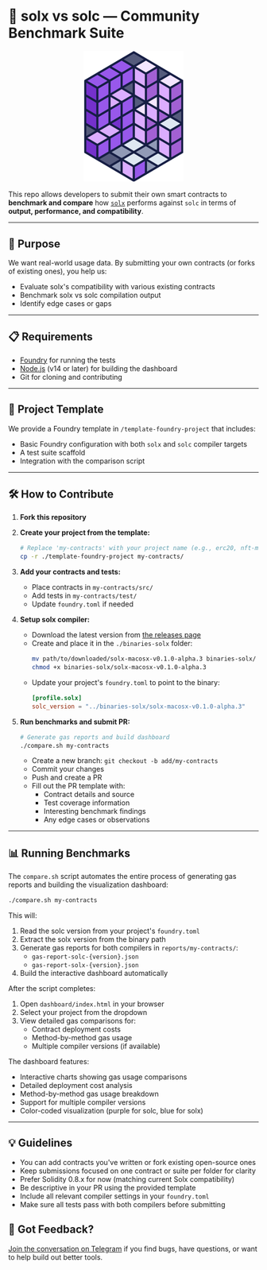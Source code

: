 # 🧪 solx vs solc — Community Benchmark Suite

<p align="center">
  <img src="./solx-logo.png" width="200" alt="Solx vs Solc">
</p>

This repo allows developers to submit their own smart contracts to **benchmark and compare** how [`solx`](https://github.com/matter-labs/solx) performs against `solc` in terms of **output, performance, and compatibility**.

---

## 🚀 Purpose

We want real-world usage data. By submitting your own contracts (or forks of existing ones), you help us:

- Evaluate solx's compatibility with various existing contracts
- Benchmark solx vs solc compilation output
- Identify edge cases or gaps

---

## 📋 Requirements

- [Foundry](https://book.getfoundry.sh/getting-started/installation) for running the tests
- [Node.js](https://nodejs.org/) (v14 or later) for building the dashboard
- Git for cloning and contributing

---

## 🧰 Project Template

We provide a Foundry template in `/template-foundry-project` that includes:

- Basic Foundry configuration with both `solx` and `solc` compiler targets
- A test suite scaffold
- Integration with the comparison script

---

## 🛠 How to Contribute

1. **Fork this repository**

2. **Create your project from the template:**
   ```bash
   # Replace 'my-contracts' with your project name (e.g., erc20, nft-marketplace, etc.)
   cp -r ./template-foundry-project my-contracts/
   ```

3. **Add your contracts and tests:**
   - Place contracts in `my-contracts/src/`
   - Add tests in `my-contracts/test/`
   - Update `foundry.toml` if needed

4. **Setup solx compiler:**
   - Download the latest version from [the releases page](https://github.com/matter-labs/solx/releases)
   - Create and place it in the `./binaries-solx` folder:
     ```bash
     mv path/to/downloaded/solx-macosx-v0.1.0-alpha.3 binaries-solx/
     chmod +x binaries-solx/solx-macosx-v0.1.0-alpha.3
     ```
   - Update your project's `foundry.toml` to point to the binary:
     ```toml
     [profile.solx]
     solc_version = "../binaries-solx/solx-macosx-v0.1.0-alpha.3"
     ```

5. **Run benchmarks and submit PR:**
   ```bash
   # Generate gas reports and build dashboard
   ./compare.sh my-contracts
   ```
   - Create a new branch: `git checkout -b add/my-contracts`
   - Commit your changes
   - Push and create a PR
   - Fill out the PR template with:
     - Contract details and source
     - Test coverage information
     - Interesting benchmark findings
     - Any edge cases or observations

---

## 📊 Running Benchmarks

The `compare.sh` script automates the entire process of generating gas reports and building the visualization dashboard:

```bash
./compare.sh my-contracts
```

This will:
1. Read the solc version from your project's `foundry.toml`
2. Extract the solx version from the binary path
3. Generate gas reports for both compilers in `reports/my-contracts/`:
   - `gas-report-solc-{version}.json`
   - `gas-report-solx-{version}.json`
4. Build the interactive dashboard automatically

After the script completes:
1. Open `dashboard/index.html` in your browser
2. Select your project from the dropdown
3. View detailed gas comparisons for:
   - Contract deployment costs
   - Method-by-method gas usage
   - Multiple compiler versions (if available)

The dashboard features:
- Interactive charts showing gas usage comparisons
- Detailed deployment cost analysis
- Method-by-method gas usage breakdown
- Support for multiple compiler versions
- Color-coded visualization (purple for solc, blue for solx)

---

## 💡 Guidelines

- You can add contracts you've written or fork existing open-source ones
- Keep submissions focused on one contract or suite per folder for clarity
- Prefer Solidity 0.8.x for now (matching current Solx compatibility)
- Be descriptive in your PR using the provided template
- Include all relevant compiler settings in your `foundry.toml`
- Make sure all tests pass with both compilers before submitting

## 📢 Got Feedback?

[Join the conversation on Telegram](https://t.me/+75Mv1Nh6SKEzNTAy) if you find bugs, have questions, or want to help build out better tools.
